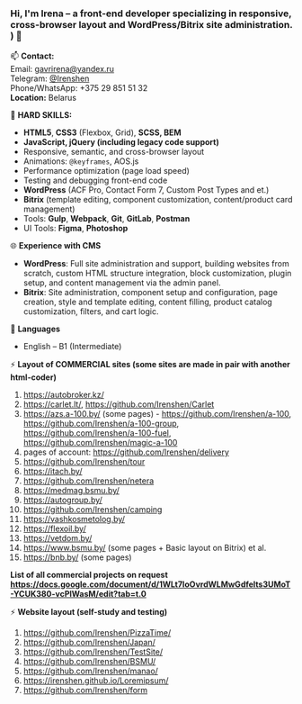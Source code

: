 ### Hi, I'm Irena – a front-end developer specializing in responsive, cross-browser layout and WordPress/Bitrix site administration. ) 👋

📫 <b>Contact:</b> <br>
Email: gavrirena@yandex.ru <br>
Telegram: <a href="https://t.me/Irenshen">@Irenshen</a><br>
Phone/WhatsApp: +375 29 851 51 32<br>
<b>Location:</b> Belarus 

  
🔧  <b>HARD SKILLS:</b>

- <b>HTML5</b>,<b> CSS3</b> (Flexbox, Grid), <b>SCSS, <b>BEM</b>
- <b>JavaScript</b>, <b>jQuery</b> (including legacy code support) </b>
- Responsive, semantic, and cross-browser layout
- Animations: <code>@keyframes</code>, AOS.js
- Performance optimization (page load speed)
- Testing and debugging front-end code
- <b>WordPress</b> (ACF Pro, Contact Form 7, Custom Post Types and et.)
- <b>Bitrix</b> (template editing, component customization, content/product card management)
- Tools: <b>Gulp</b>, <b>Webpack</b>, <b>Git</b>, <b>GitLab</b>, <b>Postman</b>
- UI Tools: <b>Figma</b>, <b>Photoshop</b>
 <!-- https://caniuse.com/, https://www.browserstack.com/, http://iloveadaptive.com/ru/--> 

🌐 <b>Experience with CMS</b>
- <b>WordPress</b>: Full site administration and support, building websites from scratch, custom HTML structure integration, block customization, plugin setup, and content management via the admin panel.
- <b>Bitrix</b>: Site administration, component setup and configuration, page creation, style and template editing, content filling, product catalog customization, filters, and cart logic.


💬 <b>Languages</b>
- English – B1 (Intermediate)

  
 <!-- https://pagespeed.web.dev/ Google PageSpeed Insights (минимизация файлов, оптимизация изображений https://imagecompressor.com/ru/ , wolf-шрифт, объелинение стилей и скриптов)-->
 <!--  loading="lazy"
 <img src="picture.jpg" loading="lazy">

<iframe src="supplementary.html" loading="lazy"></iframe>
-->
 <!-- Валидность вёрстки https://validator.w3.org/ -->


 <!-- ⚡ <b>Website ADMINISTRATION projects:</b>
1) http://ditva.by/
2) https://bellegprom.by/
3) https://online.maxi-english.by/
4) https://torgynitri.by/
5) https://nlc.by/
6) https://itach-soft.com/
7) https://www.bsmu.by/
8) https://ph2.by/
9) https://bazarchik.by/  -->

   
⚡ <b>Layout of COMMERCIAL sites (some sites are made in pair with another html-coder)</b>
<!-- БГМУ мероприятия -->
<!-- Печатник, итач мини-сайты , по мебели ( личный кабинет), Внедрение и настройка Битрикс24 под ваши - https://dev.itach.by/landing/ -->
1) https://autobroker.kz/
2) https://carlet.lt/, https://github.com/Irenshen/Carlet
3) https://azs.a-100.by/ (some pages) -  https://github.com/Irenshen/a-100, https://github.com/Irenshen/a-100-group, https://github.com/Irenshen/a-100-fuel, https://github.com/Irenshen/magic-a-100
4) pages of account: https://github.com/Irenshen/delivery
5) https://github.com/Irenshen/tour
6) https://itach.by/
7) https://github.com/Irenshen/netera
8) https://medmag.bsmu.by/ <!--(form https://github.com/Irenshen/medmagazin)-->
9) https://autogroup.by/
10) https://github.com/Irenshen/camping
11) https://vashkosmetolog.by/  <!--(pages - Main, Online consultation)-->
12) https://flexoil.by/ <!--(pages - Main, Contacts)-->
13) https://vetdom.by/ <!--(pages - Main, и ZOOHOUSE)-->
14) https://www.bsmu.by/ (some pages + Basic layout on Bitrix)
et al.
15) https://bnb.by/ (some pages)

<b>List of all commercial projects on request https://docs.google.com/document/d/1WLt7IoOvrdWLMwGdfelts3UMoT-YCUK380-vcPlWasM/edit?tab=t.0 </b>

<!-- https://www.aversev.by/ https://rivalauto.ru/ https://prodexpo.by/-->


⚡ <b>Website layout (self-study and testing)</b>
1) https://github.com/Irenshen/PizzaTime/
2) https://github.com/Irenshen/Japan/
3) https://github.com/Irenshen/TestSite/
4) https://github.com/Irenshen/BSMU/
5) https://github.com/Irenshen/manao/
6) https://irenshen.github.io/Loremipsum/
7) https://github.com/Irenshen/form




<!--

### Hi there 👋
**Irenshen/Irenshen** is a ✨ _special_ ✨ repository because its `README.md` (this file) appears on your GitHub profile.

Here are some ideas to get you started:

😄 <b>SOFT SKILLS:</b>
- способность быстро обучаться
- грамотность
- скурпулёзность

- 🔭 I’m currently working on ...
- 🌱 I’m currently learning ...
- 👯 I’m looking to collaborate on ...
- 🤔 I’m looking for help with ...
- 💬 Ask me about ...
- 📫 How to reach me: ...
- 😄 Pronouns: ...
- ⚡ Fun fact: ...
-->
